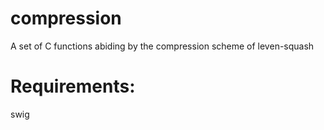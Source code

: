 # compression
A set of C functions abiding by the compression scheme of leven-squash

# Requirements:
swig